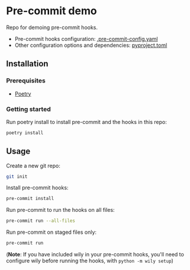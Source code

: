 # Pre-commit demo
Repo for demoing pre-commit hooks.

* Pre-commit hooks configuration: [.pre-commit-config.yaml](.pre-commit-config.yaml)
* Other configuration options and dependencies: [pyproject.toml](pyproject.toml)

## Installation
### Prerequisites
- [Poetry](https://python-poetry.org/docs/#installation)

### Getting started
Run poetry install to install pre-commit and the hooks in this repo:

```bash
poetry install
```

## Usage
Create a new git repo:

```bash
git init
```

Install pre-commit hooks:

```bash
pre-commit install
```

Run pre-commit to run the hooks on all files:

```bash
pre-commit run --all-files
```

Run pre-commit on staged files only:

```bash
pre-commit run
```

(**Note**: If you have included wily in your pre-commit hooks, you'll need to configure wily before running the hooks, with `python -m wily setup`)
